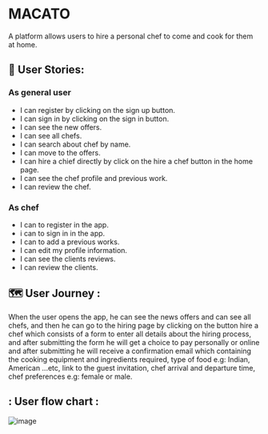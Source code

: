 # MACATO
 A platform allows users to hire a personal chef to come and cook for them at home.
 
 
 ## :bookmark_tabs: User Stories:

### As general user 

- I can  register by clicking on the sign up button.
- I can sign in by clicking on the sign in button.
- I can see the new offers.
- I can see all chefs.
- I can search about chef by name.
- I can move to the offers.
- I can hire a chief directly by click on the hire a chef button in the home page.
- I can see the chef profile and previous work.
- I can review the chef.
 
### As chef
- I can to register in the app. 
- i can to sign in in the app.
- I can to add a previous works.
- I can edit my profile information.
- I can see the clients reviews.
- I can review the clients.

## :world_map: User Journey :
When the user opens the app, he can see the news offers and can see all chefs, and then he can go to the hiring page by clicking on the button hire a chef which consists of a form to enter all details about the hiring process, and after submitting the form he will get a choice to pay personally or online and after submitting he will receive a confirmation email which containing the cooking equipment and ingredients required, type of food e.g: Indian, American ...etc, link to the guest invitation, chef arrival and departure time, chef preferences e.g: female or male.


## : User flow chart :
![image](https://user-images.githubusercontent.com/76267220/169709526-b08860da-b286-4fad-b512-3a5be4c0ff55.png)
